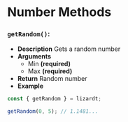 # Number Methods

### ```getRandom()```:
- **Description**
Gets a random number
- **Arguments**
  - Min **(required)**
  - Max **(required)**
- **Return**
Random number
- **Example**
```Javascript
const { getRandom } = lizardt;

getRandom(0, 5); // 1.1481...
```